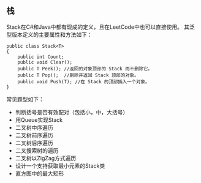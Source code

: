 ## 栈

Stack在C#和Java中都有现成的定义，且在LeetCode中也可以直接使用。 
其泛型版本定义的主要属性和方法如下：
```
public class Stack<T>
{
    public int Count;
    public void Clear();
    public T Peek(); //返回的对象顶部的 Stack 而不删除它。
    public T Pop();  //删除并返回 Stack 顶部的对象。
    public void Push(T); //在 Stack 的顶部插入一个对象。
}
```

常见题型如下：
- 判断括号是否有效配对（包括小，中，大括号）
- 用Queue实现Stack
- 二叉树中序遍历
- 二叉树前序遍历
- 二叉树后序遍历
- 二叉搜索树的遍历
- 二叉树以ZigZag方式遍历
- 设计一个支持获取最小元素的Stack类
- 直方图中的最大矩形
